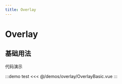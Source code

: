 ```yaml
---
title: Overlay
---
```


# Overlay

## 基础用法

代码演示

:::demo test
<<< @/demos/overlay/OverlayBasic.vue
:::